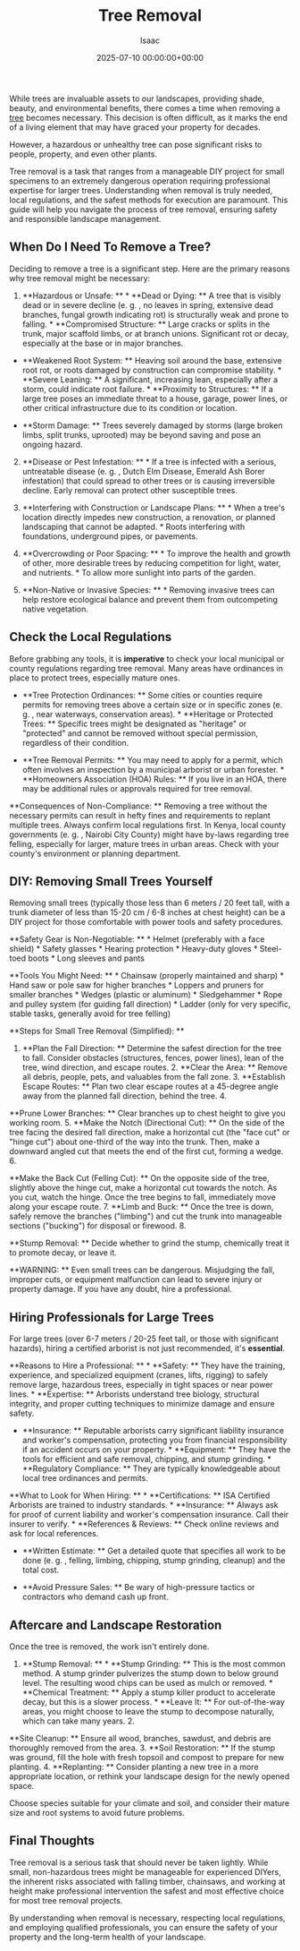 ﻿---
title: Tree Removal
description: While trees are invaluable assets to our landscapes, providing shade, beauty, and environmental benefits, there comes a time when removing a tree becomes...
slug: /tree-removal/
date: 2025-07-10 00:00:00+00:00
lastmod: 2025-07-10 00:00:00+03:00
author: Isaac
categories:
- Guides
- Tree Care
- Home Maintenance
tags:
- guides
- tree
- removal
layout: post
---

While trees are invaluable assets to our landscapes, providing shade, beauty, and environmental benefits, there comes a time when removing a [tree](https://pestpolicy.com/10-trees-to-grow-in-containers/) becomes necessary. This decision is often difficult, as it marks the end of a living element that may have graced your property for decades.

However, a hazardous or unhealthy tree can pose significant risks to people, property, and even other plants.

Tree removal is a task that ranges from a manageable DIY project for small specimens to an extremely dangerous operation requiring professional expertise for larger trees. Understanding when removal is truly needed, local regulations, and the safest methods for execution are paramount. This guide will help you navigate the process of tree removal, ensuring safety and responsible landscape management.

##  When Do I Need To Remove a Tree?

Deciding to remove a tree is a significant step. Here are the primary reasons why tree removal might be necessary:

1. **Hazardous or Unsafe: ** * **Dead or Dying: ** A tree that is visibly dead or in severe decline (e. g. , no leaves in spring, extensive dead branches, fungal growth indicating rot) is structurally weak and prone to falling. * **Compromised Structure: ** Large cracks or splits in the trunk, major scaffold limbs, or at branch unions. Significant rot or decay, especially at the base or in major branches.

* **Weakened Root System: ** Heaving soil around the base, extensive root rot, or roots damaged by construction can compromise stability. * **Severe Leaning: ** A significant, increasing lean, especially after a storm, could indicate root failure. * **Proximity to Structures: ** If a large tree poses an immediate threat to a house, garage, power lines, or other critical infrastructure due to its condition or location.

* **Storm Damage: ** Trees severely damaged by storms (large broken limbs, split trunks, uprooted) may be beyond saving and pose an ongoing hazard.

2. **Disease or Pest Infestation: ** * If a tree is infected with a serious, untreatable disease (e. g. , Dutch Elm Disease, Emerald Ash Borer infestation) that could spread to other trees or is causing irreversible decline. Early removal can protect other susceptible trees.

3. **Interfering with Construction or Landscape Plans: ** * When a tree's location directly impedes new construction, a renovation, or planned landscaping that cannot be adapted. * Roots interfering with foundations, underground pipes, or pavements.

4. **Overcrowding or Poor Spacing: ** * To improve the health and growth of other, more desirable trees by reducing competition for light, water, and nutrients. * To allow more sunlight into parts of the garden.

5. **Non-Native or Invasive Species: ** * Removing invasive trees can help restore ecological balance and prevent them from outcompeting native vegetation.

##  Check the Local Regulations

Before grabbing any tools, it is **imperative** to check your local municipal or county regulations regarding tree removal. Many areas have ordinances in place to protect trees, especially mature ones.

* **Tree Protection Ordinances: ** Some cities or counties require permits for removing trees above a certain size or in specific zones (e. g. , near waterways, conservation areas). * **Heritage or Protected Trees: ** Specific trees might be designated as "heritage" or "protected" and cannot be removed without special permission, regardless of their condition.

* **Tree Removal Permits: ** You may need to apply for a permit, which often involves an inspection by a municipal arborist or urban forester. * **Homeowners Association (HOA) Rules: ** If you live in an HOA, there may be additional rules or approvals required for tree removal.

**Consequences of Non-Compliance: ** Removing a tree without the necessary permits can result in hefty fines and requirements to replant multiple trees. Always confirm local regulations first. In Kenya, local county governments (e. g. , Nairobi City County) might have by-laws regarding tree felling, especially for larger, mature trees in urban areas. Check with your county's environment or planning department.

##  DIY: Removing Small Trees Yourself

Removing small trees (typically those less than 6 meters / 20 feet tall, with a trunk diameter of less than 15-20 cm / 6-8 inches at chest height) can be a DIY project for those comfortable with power tools and safety procedures.

**Safety Gear is Non-Negotiable: ** * Helmet (preferably with a face shield) * Safety glasses * Hearing protection * Heavy-duty gloves * Steel-toed boots * Long sleeves and pants

**Tools You Might Need: ** * Chainsaw (properly maintained and sharp) * Hand saw or pole saw for higher branches * Loppers and pruners for smaller branches * Wedges (plastic or aluminum) * Sledgehammer * Rope and pulley system (for guiding fall direction) * Ladder (only for very specific, stable tasks, generally avoid for tree felling)

**Steps for Small Tree Removal (Simplified): **

1. **Plan the Fall Direction: ** Determine the safest direction for the tree to fall. Consider obstacles (structures, fences, power lines), lean of the tree, wind direction, and escape routes. 2. **Clear the Area: ** Remove all debris, people, pets, and valuables from the fall zone. 3. **Establish Escape Routes: ** Plan two clear escape routes at a 45-degree angle away from the planned fall direction, behind the tree. 4.

**Prune Lower Branches: ** Clear branches up to chest height to give you working room. 5. **Make the Notch (Directional Cut): ** On the side of the tree facing the desired fall direction, make a horizontal cut (the "face cut" or "hinge cut") about one-third of the way into the trunk. Then, make a downward angled cut that meets the end of the first cut, forming a wedge. 6.

**Make the Back Cut (Felling Cut): ** On the opposite side of the tree, slightly above the hinge cut, make a horizontal cut towards the notch. As you cut, watch the hinge. Once the tree begins to fall, immediately move along your escape route. 7. **Limb and Buck: ** Once the tree is down, safely remove the branches ("limbing") and cut the trunk into manageable sections ("bucking") for disposal or firewood. 8.

**Stump Removal: ** Decide whether to grind the stump, chemically treat it to promote decay, or leave it.

**WARNING: ** Even small trees can be dangerous. Misjudging the fall, improper cuts, or equipment malfunction can lead to severe injury or property damage. If you have any doubt, hire a professional.

##  Hiring Professionals for Large Trees

For large trees (over 6-7 meters / 20-25 feet tall, or those with significant hazards), hiring a certified arborist is not just recommended, it's **essential**.

**Reasons to Hire a Professional: ** * **Safety: ** They have the training, experience, and specialized equipment (cranes, lifts, rigging) to safely remove large, hazardous trees, especially in tight spaces or near power lines. * **Expertise: ** Arborists understand tree biology, structural integrity, and proper cutting techniques to minimize damage and ensure safety.

* **Insurance: ** Reputable arborists carry significant liability insurance and worker's compensation, protecting you from financial responsibility if an accident occurs on your property. * **Equipment: ** They have the tools for efficient and safe removal, chipping, and stump grinding. * **Regulatory Compliance: ** They are typically knowledgeable about local tree ordinances and permits.

**What to Look for When Hiring: ** * **Certifications: ** ISA Certified Arborists are trained to industry standards. * **Insurance: ** Always ask for proof of current liability and worker's compensation insurance. Call their insurer to verify. * **References & Reviews: ** Check online reviews and ask for local references.

* **Written Estimate: ** Get a detailed quote that specifies all work to be done (e. g. , felling, limbing, chipping, stump grinding, cleanup) and the total cost.

* **Avoid Pressure Sales: ** Be wary of high-pressure tactics or contractors who demand cash up front.

##  Aftercare and Landscape Restoration

Once the tree is removed, the work isn't entirely done.

1. **Stump Removal: ** * **Stump Grinding: ** This is the most common method. A stump grinder pulverizes the stump down to below ground level. The resulting wood chips can be used as mulch or removed. * **Chemical Treatment: ** Apply a stump killer product to accelerate decay, but this is a slower process. * **Leave It: ** For out-of-the-way areas, you might choose to leave the stump to decompose naturally, which can take many years. 2.

**Site Cleanup: ** Ensure all wood, branches, sawdust, and debris are thoroughly removed from the area. 3. **Soil Restoration: ** If the stump was ground, fill the hole with fresh topsoil and compost to prepare for new planting. 4. **Replanting: ** Consider planting a new tree in a more appropriate location, or rethink your landscape design for the newly opened space.

Choose species suitable for your climate and soil, and consider their mature size and root systems to avoid future problems.

##  Final Thoughts

Tree removal is a serious task that should never be taken lightly. While small, non-hazardous trees might be manageable for experienced DIYers, the inherent risks associated with falling timber, chainsaws, and working at height make professional intervention the safest and most effective choice for most tree removal projects.

By understanding when removal is necessary, respecting local regulations, and employing qualified professionals, you can ensure the safety of your property and the long-term health of your landscape.

